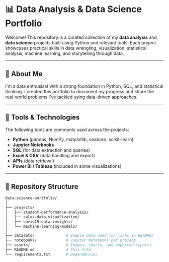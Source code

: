 # 📊 Data Analysis & Data Science Portfolio

Welcome! This repository is a curated collection of my **data analysis** and **data science** projects built using Python and relevant tools. Each project showcases practical skills in data wrangling, visualization, statistical analysis, machine learning, and storytelling through data.

---

## 🧠 About Me

I'm a data enthusiast with a strong foundation in Python, SQL, and statistical thinking. I created this portfolio to document my progress and share the real-world problems I've tackled using data-driven approaches.

---

## 🧰 Tools & Technologies

The following tools are commonly used across the projects:

- **Python** (pandas, NumPy, matplotlib, seaborn, scikit-learn)
- **Jupyter Notebooks**
- **SQL** (for data extraction and queries)
- **Excel & CSV** (data handling and export)
- **APIs** (data retrieval)
- **Power BI / Tableau** (included in some visualizations)

---

## 📁 Repository Structure

```bash
data-science-portfolio/
│
├── projects/
│   ├── student-performance-analysis/
│   ├── sales-data-visualization/
│   ├── covid19-data-insights/
│   └── machine-learning-models/
│
├── datasets/              # Sample data used (or links in README)
├── notebooks/             # Jupyter Notebooks per project
├── assets/                # Images, charts, and exported reports
├── README.md              # This file
└── requirements.txt       # Dependencies
